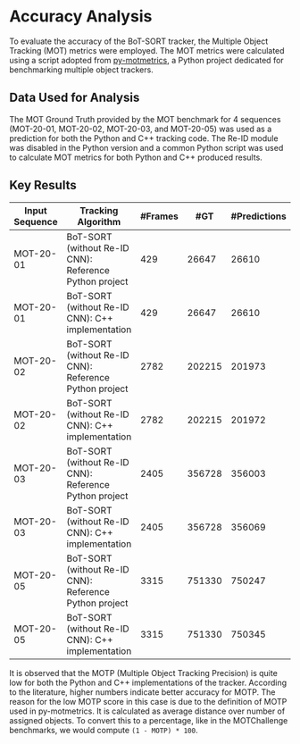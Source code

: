 # Accuracy Analysis

To evaluate the accuracy of the BoT-SORT tracker, the Multiple Object Tracking (MOT) metrics were employed. The MOT metrics were calculated using a script adopted from [py-motmetrics](https://github.com/cheind/py-motmetrics), a Python project dedicated for benchmarking multiple object trackers.

## Data Used for Analysis

The MOT Ground Truth provided by the MOT benchmark for 4 sequences (MOT-20-01, MOT-20-02, MOT-20-03, and MOT-20-05) was used as a prediction for both the Python and C++ tracking code. The Re-ID module was disabled in the Python version and a common Python script was used to calculate MOT metrics for both Python and C++ produced results.

## Key Results

| Input Sequence | Tracking Algorithm                                   | #Frames | #GT | #Predictions | MOTP  | MOTA  | IDF1   | ID-Switches | Precision | Recall | TP   | Predictions - FP | FP | FN |
|----------------|------------------------------------------------------|---------|-----|--------------|-------|-------|--------|-------------|-----------|--------|------|------------------|----|----|
| MOT-20-01      | BoT-SORT (without Re-ID CNN): Reference Python project   | 429     | 26647 | 26610        | 1.1175| 99.8611| 99.3184 | 0           | 100.00   | 99.8611| 26610 | 0                | 0  | 37 |
| MOT-20-01      | BoT-SORT (without Re-ID CNN): C++ implementation        | 429     | 26647 | 26610        | 3.5014| 99.8536| 98.8189 | 2           | 100.00   | 99.8611| 26610 | 0                | 0  | 37 |
| MOT-20-02      | BoT-SORT (without Re-ID CNN): Reference Python project   | 2782    | 202215 | 201973     | 0.7853| 99.8803| 98.4344 | 0           | 100.00   | 99.8803| 201973| 0                | 0  | 242 |
| MOT-20-02      | BoT-SORT (without Re-ID CNN): C++ implementation        | 2782    | 202215 | 201972     | 2.6858| 99.8630| 97.9408 | 20          | 99.9965  | 99.8764| 201965| 7                | 7  | 250 |
| MOT-20-03      | BoT-SORT (without Re-ID CNN): Reference Python project   | 2405    | 356728 | 356003     | 1.0984| 99.7892| 99.1364 | 27          | 100.00   | 99.7968| 356003| 0                | 0  | 725 |
| MOT-20-03      | BoT-SORT (without Re-ID CNN): C++ implementation        | 2405    | 356728 | 356069     | 2.3445| 99.7881| 99.6073 | 27          | 99.9902  | 99.8055| 356034| 35               | 35 | 694 |
| MOT-20-05      | BoT-SORT (without Re-ID CNN): Reference Python project   | 3315    | 751330 | 750247     | 0.7992| 99.8509| 99.8243 | 37          | 100.00   | 99.8559| 750247| 0                | 0  | 1083 |
| MOT-20-05      | BoT-SORT (without Re-ID CNN): C++ implementation        | 3315    | 751330 | 750345     | 2.2765| 99.8644| 99.6920 | 18          | 99.9989  | 99.8678| 750337| 8                | 8  | 993 |

It is observed that the MOTP (Multiple Object Tracking Precision) is quite low for both the Python and C++ implementations of the tracker. According to the literature, higher numbers indicate better accuracy for MOTP. The reason for the low MOTP score in this case is due to the definition of MOTP used in py-motmetrics. It is calculated as average distance over number of assigned objects. To convert this to a percentage, like in the MOTChallenge benchmarks, we would compute `(1 - MOTP) * 100`.
